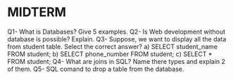 # MIDTERM
Q1- What is Databases? Give 5 examples.
Q2- Is Web development without database is possible? Explain.
Q3- Suppose, we want to display all the data from student table. Select the correct answer?
    a) SELECT student_name FROM student;
    b) SELECT phone_number FROM student;
    c) SELECT * FROM student;
Q4- What are joins in SQL? Name there types and explain 2 of them.
Q5- SQL comand to drop a table from the database.

